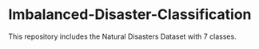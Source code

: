 # Imbalanced-Disaster-Classification
This repository includes the Natural Disasters Dataset with 7 classes.
